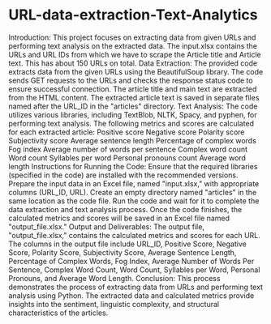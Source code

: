 # URL-data-extraction-Text-Analytics
Introduction:
This project focuses on extracting data from given URLs and performing text analysis on the extracted data.
The input.xlsx contains the URLs and URL IDs from which we have to scrape the Article title and Article text. This has about 150 URLs on total.
Data Extraction: 
The provided code extracts data from the given URLs using the BeautifulSoup library. 
The code sends GET requests to the URLs and checks the response status code to ensure successful connection.
The article title and main text are extracted from the HTML content. 
The extracted article text is saved in separate files named after the URL_ID in the "articles" directory. 
Text Analysis:
The code utilizes various libraries, including TextBlob, NLTK, Spacy, and pyphen, for performing text analysis. 
The following metrics and scores are calculated for each extracted article: 
Positive score 
Negative score 
Polarity score
Subjectivity score
Average sentence length
Percentage of complex words
Fog index
Average number of words per sentence
Complex word count 
Word count Syllables per word 
Personal pronouns count
Average word length 
Instructions for Running the Code: 
Ensure that the required libraries (specified in the code) are installed with the recommended versions. 
Prepare the input data in an Excel file, named "input.xlsx," with appropriate columns (URL_ID, URL).
Create an empty directory named "articles" in the same location as the code file.
Run the code and wait for it to complete the data extraction and text analysis process.
Once the code finishes, the calculated metrics and scores will be saved in an Excel file named "output_file.xlsx." 
Output and Deliverables: The output file, "output_file.xlsx," contains the calculated metrics and scores for each URL. 
The columns in the output file include URL_ID, Positive Score, Negative Score, Polarity Score, Subjectivity Score, Average Sentence Length, Percentage of Complex Words, Fog Index, Average Number of Words Per Sentence, Complex Word Count, Word Count, Syllables per Word, Personal Pronouns, and Average Word Length. 
Conclusion:
This process demonstrates the process of extracting data from URLs and performing text analysis using Python. The extracted data and calculated metrics provide insights into the sentiment, linguistic complexity, and structural characteristics of the articles.
